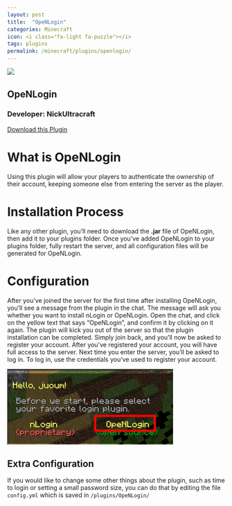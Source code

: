 ```yaml
---
layout: post
title:  "OpeNLogin"
categories: Minecraft
icon: <i class="fa-light fa-puzzle"></i>
tags: plugins
permalink: /minecraft/plugins/openlogin/
---
```


<div class="install-plugin">
    <img src="https://www.spigotmc.org/data/resource_icons/57/57272.jpg?1617128675">
    <h2>OpeNLogin</h2>
    <h3>Developer: NickUltracraft</h3>
    <a href="https://www.spigotmc.org/resources/openlogin-1-7x-1-17x.57272">Download this Plugin</a>
</div>

# What is OpeNLogin

Using this plugin will allow your players to authenticate the ownership of their account, keeping someone else from entering the server as the player.

# Installation Process

Like any other plugin, you’ll need to download the __.jar__ file of OpeNLogin, then add it to your plugins folder. Once you’ve added OpeNLogin to your plugins folder, fully restart the server, and all configuration files will be generated for OpeNLogin.

# Configuration

After you’ve joined the server for the first time after installing OpeNLogin, you’ll see a message from the plugin in the chat. The message will ask you whether you want to install nLogin or OpeNLogin. Open the chat, and click on the yellow text that says “OpeNLogin”, and confirm it by clicking on it again. The plugin will kick you out of the server so that the plugin installation can be completed. Simply join back, and you’ll now be asked to register your account. After you’ve registered your account, you will have full access to the server. Next time you enter the server, you’ll be asked to log in. To log in, use the credentials you’ve used to register your account.

![image](../../../assets/images/posts/plugins/openlogin/install-choice.png)

## Extra Configuration

If you would like to change some other things about the plugin, such as time to login or setting a small password size, you can do that by editing the file `config.yml` which is saved in `/plugins/OpeNLogin/`